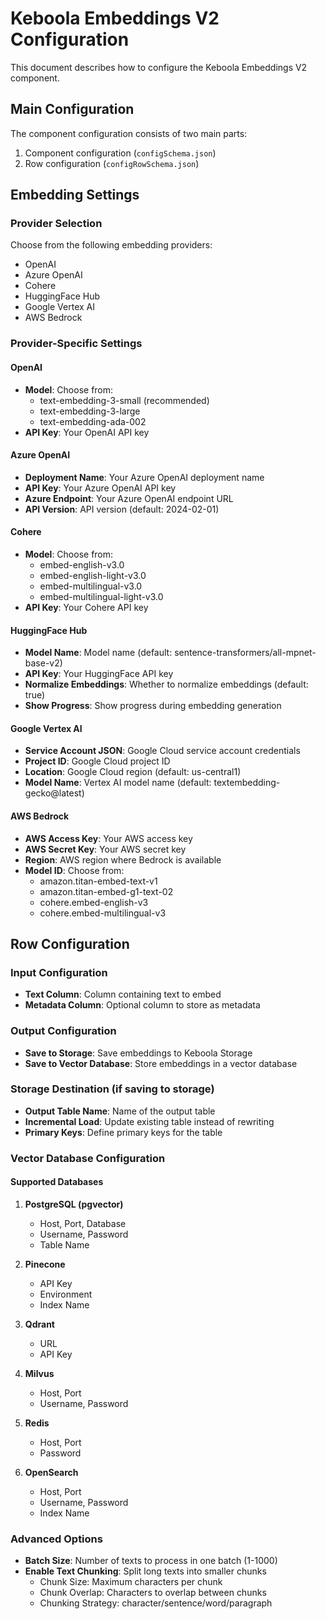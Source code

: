# Keboola Embeddings V2 Configuration

This document describes how to configure the Keboola Embeddings V2 component.

## Main Configuration

The component configuration consists of two main parts:
1. Component configuration (`configSchema.json`)
2. Row configuration (`configRowSchema.json`)

## Embedding Settings

### Provider Selection
Choose from the following embedding providers:
- OpenAI
- Azure OpenAI
- Cohere
- HuggingFace Hub
- Google Vertex AI
- AWS Bedrock

### Provider-Specific Settings

#### OpenAI
- **Model**: Choose from:
  - text-embedding-3-small (recommended)
  - text-embedding-3-large
  - text-embedding-ada-002
- **API Key**: Your OpenAI API key

#### Azure OpenAI
- **Deployment Name**: Your Azure OpenAI deployment name
- **API Key**: Your Azure OpenAI API key
- **Azure Endpoint**: Your Azure OpenAI endpoint URL
- **API Version**: API version (default: 2024-02-01)

#### Cohere
- **Model**: Choose from:
  - embed-english-v3.0
  - embed-english-light-v3.0
  - embed-multilingual-v3.0
  - embed-multilingual-light-v3.0
- **API Key**: Your Cohere API key

#### HuggingFace Hub
- **Model Name**: Model name (default: sentence-transformers/all-mpnet-base-v2)
- **API Key**: Your HuggingFace API key
- **Normalize Embeddings**: Whether to normalize embeddings (default: true)
- **Show Progress**: Show progress during embedding generation

#### Google Vertex AI
- **Service Account JSON**: Google Cloud service account credentials
- **Project ID**: Google Cloud project ID
- **Location**: Google Cloud region (default: us-central1)
- **Model Name**: Vertex AI model name (default: textembedding-gecko@latest)

#### AWS Bedrock
- **AWS Access Key**: Your AWS access key
- **AWS Secret Key**: Your AWS secret key
- **Region**: AWS region where Bedrock is available
- **Model ID**: Choose from:
  - amazon.titan-embed-text-v1
  - amazon.titan-embed-g1-text-02
  - cohere.embed-english-v3
  - cohere.embed-multilingual-v3

## Row Configuration

### Input Configuration
- **Text Column**: Column containing text to embed
- **Metadata Column**: Optional column to store as metadata

### Output Configuration
- **Save to Storage**: Save embeddings to Keboola Storage
- **Save to Vector Database**: Store embeddings in a vector database

### Storage Destination (if saving to storage)
- **Output Table Name**: Name of the output table
- **Incremental Load**: Update existing table instead of rewriting
- **Primary Keys**: Define primary keys for the table

### Vector Database Configuration

#### Supported Databases
1. **PostgreSQL (pgvector)**
   - Host, Port, Database
   - Username, Password
   - Table Name

2. **Pinecone**
   - API Key
   - Environment
   - Index Name

3. **Qdrant**
   - URL
   - API Key

4. **Milvus**
   - Host, Port
   - Username, Password

5. **Redis**
   - Host, Port
   - Password

6. **OpenSearch**
   - Host, Port
   - Username, Password
   - Index Name

### Advanced Options
- **Batch Size**: Number of texts to process in one batch (1-1000)
- **Enable Text Chunking**: Split long texts into smaller chunks
  - Chunk Size: Maximum characters per chunk
  - Chunk Overlap: Characters to overlap between chunks
  - Chunking Strategy: character/sentence/word/paragraph